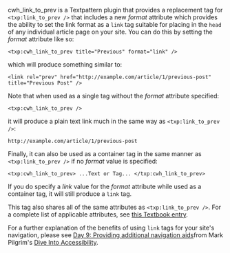 cwh_link_to_prev is a Textpattern plugin that provides a replacement tag for `<txp:link_to_prev />` that includes a new _format_ attribute which provides the ability to set the link format as a `link` tag suitable for placing in the `head` of any individual article page on your site. You can do this by setting the _format_ attribute like so:

```
<txp:cwh_link_to_prev title="Previous" format="link" />
```

which will produce something similar to:

```
<link rel="prev" href="http://example.com/article/1/previous-post" title="Previous Post" />
```

Note that when used as a single tag without the _format_ attribute specified:

```
<txp:cwh_link_to_prev />
``` 

it will produce a plain text link much in the same way as `<txp:link_to_prev />`:

```
http://example.com/article/1/previous-post
```

Finally, it can also be used as a container tag in the same manner as `<txp:link_to_prev />` if no _format_ value is specified:

```
<txp:cwh_link_to_prev> ...Text or Tag... </txp:cwh_link_to_prev>
```

If you do specify a _link_ value for the _format_ attribute while used as a container tag, it will still produce a `link` tag.

This tag also shares all of the same attributes as `<txp:link_to_prev />`. For a complete list of applicable attributes, see [this Textbook entry](http://textbook.textpattern.net/wiki/index.php?title=Txp:link_to_prev).

For a further explanation of the benefits of using `link` tags for your site's navigation, please see [Day 9: Providing additional navigation aids](http://diveintoaccessibility.org/day_9_providing_additional_navigation_aids.html )from Mark Pilgrim's  [Dive Into Accessibility](http://diveintoaccessibility.org/).
